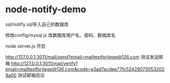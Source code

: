 # node-notify-demo

sql/notify.sql导入自己的数据库

修改config/mysql.js 改数据库用户名、密码、数据库名

node server.js 开启

http://127.0.0.1:3011/mail/send?email=mailtestforjiege@126.com 测试发送邮箱
http://127.0.0.1:3011/mail/verify?email=mailtestforjiege@126.com&code=a3ad7acdee77fc524290730532029a00 测试邮箱验证
